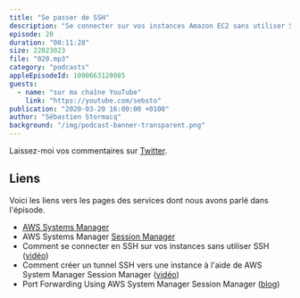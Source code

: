 ```yaml
---
title: "Se passer de SSH"
description: "Se connecter sur vos instances Amazon EC2 sans utiliser SSH: Dans cet épisode, je montre comment se connecter à une instance Amazon EC2 sans utiliser SSH, sans gérer de clés et sans ouvrir un groupe de sécurité. Découvrez AWS Systems Manager Session Manager."
episode: 20
duration: "00:11:28"
size: 22023023
file: "020.mp3"
category: "podcasts"
appleEpisodeId: 1000663120085
guests:
  - name: "sur ma chaîne YouTube"
    link: "https://youtube.com/sebsto"
publication: "2020-03-20 16:00:00 +0100"
author: "Sébastien Stormacq"
background: "/img/podcast-banner-transparent.png"
---
```


Laissez-moi vos commentaires sur [Twitter](https://twitter.com/sebsto).

## Liens

Voici les liens vers les pages des services dont nous avons parlé dans l'épisode.

- [AWS Systems Manager](https://aws.amazon.com/fr/systems-manager/)
- AWS Systems Manager [Session Manager](https://docs.aws.amazon.com/fr_fr/systems-manager/latest/userguide/session-manager.html) 
- Comment se connecter en SSH sur vos instances sans utiliser SSH ([vidéo](https://www.youtube.com/watch?v=GFnZiQVGFCM))
- Comment créer un tunnel SSH vers une instance à l'aide de AWS System Manager Session Manager ([vidéo](https://www.youtube.com/watch?v=rrwOVLSKED8))
- Port Forwarding Using AWS System Manager Session Manager ([blog](https://aws.amazon.com/blogs/aws/new-port-forwarding-using-aws-system-manager-sessions-manager/))